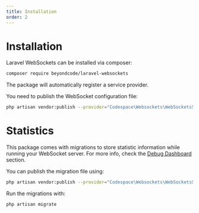 ```yaml
---
title: Installation
order: 2
---
```


# Installation

Laravel WebSockets can be installed via composer:

```bash
composer require beyondcode/laravel-websockets
```

The package will automatically register a service provider.

You need to publish the WebSocket configuration file:

```bash
php artisan vendor:publish --provider="Codespace\Websockets\WebSocketsServiceProvider" --tag="config"
```

# Statistics

This package comes with migrations to store statistic information while running your WebSocket server. For more info, check the [Debug Dashboard](../debugging/dashboard.md) section.

You can publish the migration file using:

```bash
php artisan vendor:publish --provider="Codespace\Websockets\WebSocketsServiceProvider" --tag="migrations"
```

Run the migrations with:

```bash
php artisan migrate
```
